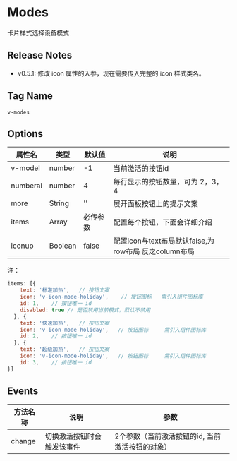 # Modes
卡片样式选择设备模式
## Release Notes

- v0.5.1: 修改 icon 属性的入参，现在需要传入完整的 icon 样式类名。

## Tag Name

`v-modes`

## Options

属性名   |    类型   |     默认值     |     说明
----    | ----    | ----    | ----    |
v-model |  number  |  -1  |  当前激活的按钮id
numberal |  number | 4  |  每行显示的按钮数量，可为 2，3，4
more  |  String  |  '' |  展开面板按钮上的提示文案
items | Array |  必传参数 | 配置每个按钮，下面会详细介绍
iconup | Boolean |  false | 配置icon与text布局默认false,为row布局 反之column布局


注：
```js
items: [{
    text: '标准加热',   // 按钮文案
    icon: 'v-icon-mode-holiday',    // 按钮图标   需引入组件图标库
    id: 1,    // 按钮唯一 id
    disabled: true // 是否禁用当前模式，默认不禁用
  }, {
    text: '快速加热',   // 按钮文案
    icon: 'v-icon-mode-holiday',   // 按钮图标     需引入组件图标库
    id: 2,    // 按钮唯一 id
  }, {
    text: '超级加热',   // 按钮文案
    icon: 'v-icon-mode-holiday',   // 按钮图标     需引入组件图标库
    id: 3,    // 按钮唯一 id
}]
```

## Events

方法名称   |    说明   |     参数
----    | ----    | ----
change |  切换激活按钮时会触发该事件 |  2个参数（当前激活按钮的id, 当前激活按钮的对象）

